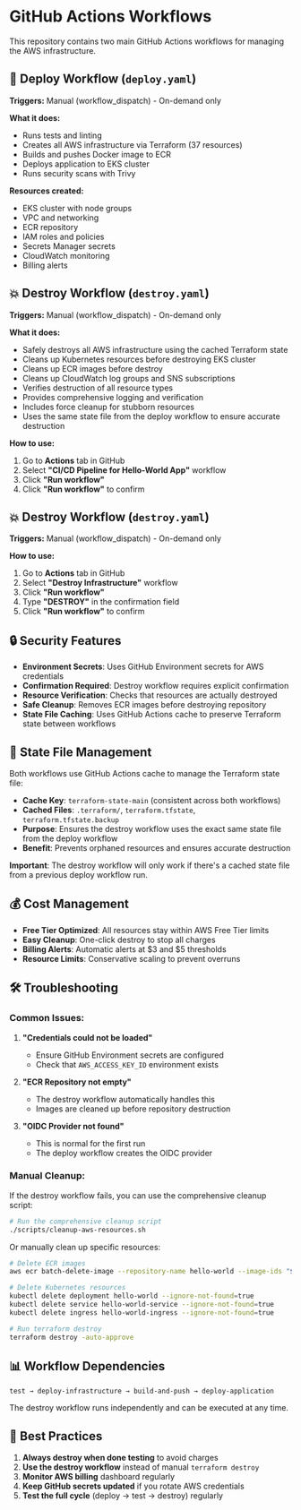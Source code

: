 # GitHub Actions Workflows

This repository contains two main GitHub Actions workflows for managing the AWS infrastructure.

## 🚀 Deploy Workflow (`deploy.yaml`)

**Triggers:** Manual (workflow_dispatch) - On-demand only

**What it does:**
- Runs tests and linting
- Creates all AWS infrastructure via Terraform (37 resources)
- Builds and pushes Docker image to ECR
- Deploys application to EKS cluster
- Runs security scans with Trivy

**Resources created:**
- EKS cluster with node groups
- VPC and networking
- ECR repository
- IAM roles and policies
- Secrets Manager secrets
- CloudWatch monitoring
- Billing alerts

## 💥 Destroy Workflow (`destroy.yaml`)

**Triggers:** Manual (workflow_dispatch) - On-demand only

**What it does:**
- Safely destroys all AWS infrastructure using the cached Terraform state
- Cleans up Kubernetes resources before destroying EKS cluster
- Cleans up ECR images before destroy
- Cleans up CloudWatch log groups and SNS subscriptions
- Verifies destruction of all resource types
- Provides comprehensive logging and verification
- Includes force cleanup for stubborn resources
- Uses the same state file from the deploy workflow to ensure accurate destruction

**How to use:**
1. Go to **Actions** tab in GitHub
2. Select **"CI/CD Pipeline for Hello-World App"** workflow
3. Click **"Run workflow"**
4. Click **"Run workflow"** to confirm

## 💥 Destroy Workflow (`destroy.yaml`)

**Triggers:** Manual (workflow_dispatch) - On-demand only

**How to use:**
1. Go to **Actions** tab in GitHub
2. Select **"Destroy Infrastructure"** workflow
3. Click **"Run workflow"**
4. Type **"DESTROY"** in the confirmation field
5. Click **"Run workflow"** to confirm

## 🔒 Security Features

- **Environment Secrets**: Uses GitHub Environment secrets for AWS credentials
- **Confirmation Required**: Destroy workflow requires explicit confirmation
- **Resource Verification**: Checks that resources are actually destroyed
- **Safe Cleanup**: Removes ECR images before destroying repository
- **State File Caching**: Uses GitHub Actions cache to preserve Terraform state between workflows

## 📁 State File Management

Both workflows use GitHub Actions cache to manage the Terraform state file:

- **Cache Key**: `terraform-state-main` (consistent across both workflows)
- **Cached Files**: `.terraform/`, `terraform.tfstate`, `terraform.tfstate.backup`
- **Purpose**: Ensures the destroy workflow uses the exact same state file from the deploy workflow
- **Benefit**: Prevents orphaned resources and ensures accurate destruction

**Important**: The destroy workflow will only work if there's a cached state file from a previous deploy workflow run.

## 💰 Cost Management

- **Free Tier Optimized**: All resources stay within AWS Free Tier limits
- **Easy Cleanup**: One-click destroy to stop all charges
- **Billing Alerts**: Automatic alerts at $3 and $5 thresholds
- **Resource Limits**: Conservative scaling to prevent overruns

## 🛠️ Troubleshooting

### Common Issues:

1. **"Credentials could not be loaded"**
   - Ensure GitHub Environment secrets are configured
   - Check that `AWS_ACCESS_KEY_ID` environment exists

2. **"ECR Repository not empty"**
   - The destroy workflow automatically handles this
   - Images are cleaned up before repository destruction

3. **"OIDC Provider not found"**
   - This is normal for the first run
   - The deploy workflow creates the OIDC provider

### Manual Cleanup:

If the destroy workflow fails, you can use the comprehensive cleanup script:

```bash
# Run the comprehensive cleanup script
./scripts/cleanup-aws-resources.sh
```

Or manually clean up specific resources:

```bash
# Delete ECR images
aws ecr batch-delete-image --repository-name hello-world --image-ids "$(aws ecr list-images --repository-name hello-world --query 'imageIds[*]' --output json)"

# Delete Kubernetes resources
kubectl delete deployment hello-world --ignore-not-found=true
kubectl delete service hello-world-service --ignore-not-found=true
kubectl delete ingress hello-world-ingress --ignore-not-found=true

# Run terraform destroy
terraform destroy -auto-approve
```

## 📊 Workflow Dependencies

```
test → deploy-infrastructure → build-and-push → deploy-application
```

The destroy workflow runs independently and can be executed at any time.

## 🎯 Best Practices

1. **Always destroy when done testing** to avoid charges
2. **Use the destroy workflow** instead of manual `terraform destroy`
3. **Monitor AWS billing** dashboard regularly
4. **Keep GitHub secrets updated** if you rotate AWS credentials
5. **Test the full cycle** (deploy → test → destroy) regularly
